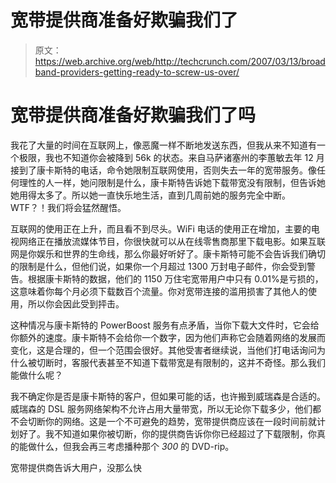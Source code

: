 # 宽带提供商准备好欺骗我们了

> 原文：<https://web.archive.org/web/http://techcrunch.com/2007/03/13/broadband-providers-getting-ready-to-screw-us-over/>

# 宽带提供商准备好欺骗我们了吗

我花了大量的时间在互联网上，像恶魔一样不断地发送东西，但我从来不知道有一个极限，我也不知道你会被降到 56k 的状态。来自马萨诸塞州的李蕙敏去年 12 月接到了康卡斯特的电话，命令她限制互联网使用，否则失去一年的宽带服务。像任何理性的人一样，她问限制是什么，康卡斯特告诉她下载带宽没有限制，但告诉她她用得太多了。所以她一直快乐地生活，直到几周前她的服务完全中断。WTF？！我们将会猛然醒悟。


互联网的使用正在上升，而且看不到尽头。WiFi 电话的使用正在增加，主要的电视网络正在播放流媒体节目，你很快就可以从在线零售商那里下载电影。如果互联网是你娱乐和世界的生命线，那么你最好听好了。康卡斯特可能不会告诉我们确切的限制是什么，但他们说，如果你一个月超过 1300 万封电子邮件，你会受到警告。根据康卡斯特的数据，他们的 1150 万住宅宽带用户中只有 0.01%是亏损的，这意味着你每个月必须下载数百个流量。你对宽带连接的滥用损害了其他人的使用，所以你会因此受到抨击。

这种情况与康卡斯特的 PowerBoost 服务有点矛盾，当你下载大文件时，它会给你额外的速度。康卡斯特不会给你一个数字，因为他们声称它会随着网络的发展而变化，这是合理的，但一个范围会很好。其他受害者继续说，当他们打电话询问为什么被切断时，客服代表甚至不知道下载带宽是有限制的，这并不奇怪。那么我们能做什么呢？

我不确定你是否是康卡斯特的客户，但如果可能的话，也许搬到威瑞森是合适的。威瑞森的 DSL 服务网络架构不允许占用大量带宽，所以无论你下载多少，他们都不会切断你的网络。这是一个不可避免的趋势，宽带提供商应该在一段时间前就计划好了。我不知道如果你被切断，你的提供商告诉你你已经超过了下载限制，你真的能做什么，但我会再三考虑播种那个 *300* 的 DVD-rip。

宽带提供商告诉大用户，没那么快